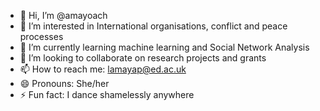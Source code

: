 - 👋 Hi, I’m @amayoach
- 👀 I’m interested in International organisations, conflict and peace processes
- 🌱 I’m currently learning machine learning and Social Network Analysis
- 💞️ I’m looking to collaborate on research projects and grants
- 📫 How to reach me: lamayap@ed.ac.uk
- 😄 Pronouns: She/her
- ⚡ Fun fact: I dance shamelessly anywhere

<!---
amayoach/amayoach is a ✨ special ✨ repository because its `README.md` (this file) appears on your GitHub profile.
You can click the Preview link to take a look at your changes.
--->
